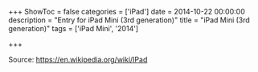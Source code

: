 +++
ShowToc = false
categories = ['iPad']
date = 2014-10-22 00:00:00
description = "Entry for iPad Mini (3rd generation)"
title = "iPad Mini (3rd generation)"
tags = ['iPad Mini', '2014']

+++

Source: https://en.wikipedia.org/wiki/IPad


